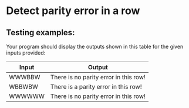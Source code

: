# Detect parity error in a row

## Testing examples:

Your program should display the outputs shown in this table for the given
inputs provided:

| Input  | Output                                |
| ------ | ------------------------------------- |
| WWWBBW | There is no parity error in this row! |
| WBBWBW | There is a parity error in this row!  |
| WWWWWW | There is no parity error in this row! |
